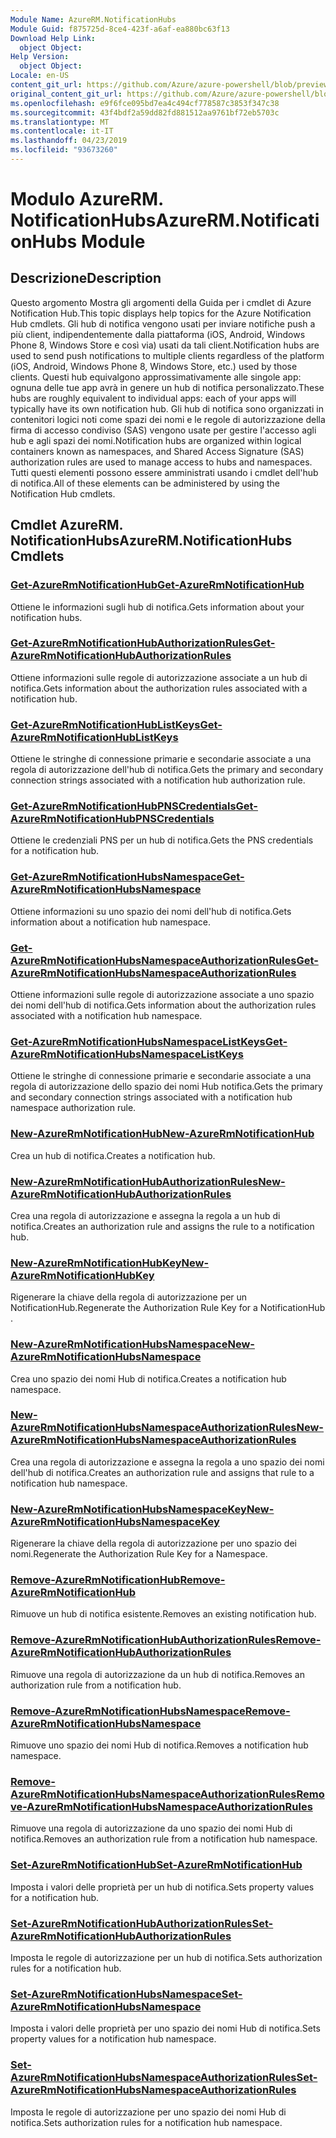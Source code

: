 ```yaml
---
Module Name: AzureRM.NotificationHubs
Module Guid: f875725d-8ce4-423f-a6af-ea880bc63f13
Download Help Link:
  object Object: 
Help Version:
  object Object: 
Locale: en-US
content_git_url: https://github.com/Azure/azure-powershell/blob/preview/src/ResourceManager/NotificationHubs/Commands.NotificationHubs/help/AzureRM.NotificationHubs.md
original_content_git_url: https://github.com/Azure/azure-powershell/blob/preview/src/ResourceManager/NotificationHubs/Commands.NotificationHubs/help/AzureRM.NotificationHubs.md
ms.openlocfilehash: e9f6fce095bd7ea4c494cf778587c3853f347c38
ms.sourcegitcommit: 43f4bdf2a59dd82fd881512aa9761bf72eb5703c
ms.translationtype: MT
ms.contentlocale: it-IT
ms.lasthandoff: 04/23/2019
ms.locfileid: "93673260"
---
```

# <span data-ttu-id="fd931-101">Modulo AzureRM. NotificationHubs</span><span class="sxs-lookup"><span data-stu-id="fd931-101">AzureRM.NotificationHubs Module</span></span>
## <span data-ttu-id="fd931-102">Descrizione</span><span class="sxs-lookup"><span data-stu-id="fd931-102">Description</span></span>
<span data-ttu-id="fd931-103">Questo argomento Mostra gli argomenti della Guida per i cmdlet di Azure Notification Hub.</span><span class="sxs-lookup"><span data-stu-id="fd931-103">This topic displays help topics for the Azure Notification Hub cmdlets.</span></span> <span data-ttu-id="fd931-104">Gli hub di notifica vengono usati per inviare notifiche push a più client, indipendentemente dalla piattaforma (iOS, Android, Windows Phone 8, Windows Store e così via) usati da tali client.</span><span class="sxs-lookup"><span data-stu-id="fd931-104">Notification hubs are used to send push notifications to multiple clients regardless of the platform (iOS, Android, Windows Phone 8, Windows Store, etc.) used by those clients.</span></span> <span data-ttu-id="fd931-105">Questi hub equivalgono approssimativamente alle singole app: ognuna delle tue app avrà in genere un hub di notifica personalizzato.</span><span class="sxs-lookup"><span data-stu-id="fd931-105">These hubs are roughly equivalent to individual apps: each of your apps will typically have its own notification hub.</span></span> <span data-ttu-id="fd931-106">Gli hub di notifica sono organizzati in contenitori logici noti come spazi dei nomi e le regole di autorizzazione della firma di accesso condiviso (SAS) vengono usate per gestire l'accesso agli hub e agli spazi dei nomi.</span><span class="sxs-lookup"><span data-stu-id="fd931-106">Notification hubs are organized within logical containers known as namespaces, and Shared Access Signature (SAS) authorization rules are used to manage access to hubs and namespaces.</span></span> <span data-ttu-id="fd931-107">Tutti questi elementi possono essere amministrati usando i cmdlet dell'hub di notifica.</span><span class="sxs-lookup"><span data-stu-id="fd931-107">All of these elements can be administered by using the Notification Hub cmdlets.</span></span>

## <span data-ttu-id="fd931-108">Cmdlet AzureRM. NotificationHubs</span><span class="sxs-lookup"><span data-stu-id="fd931-108">AzureRM.NotificationHubs Cmdlets</span></span>
### [<span data-ttu-id="fd931-109">Get-AzureRmNotificationHub</span><span class="sxs-lookup"><span data-stu-id="fd931-109">Get-AzureRmNotificationHub</span></span>](Get-AzureRmNotificationHub.md)
<span data-ttu-id="fd931-110">Ottiene le informazioni sugli hub di notifica.</span><span class="sxs-lookup"><span data-stu-id="fd931-110">Gets information about your notification hubs.</span></span>

### [<span data-ttu-id="fd931-111">Get-AzureRmNotificationHubAuthorizationRules</span><span class="sxs-lookup"><span data-stu-id="fd931-111">Get-AzureRmNotificationHubAuthorizationRules</span></span>](Get-AzureRmNotificationHubAuthorizationRules.md)
<span data-ttu-id="fd931-112">Ottiene informazioni sulle regole di autorizzazione associate a un hub di notifica.</span><span class="sxs-lookup"><span data-stu-id="fd931-112">Gets information about the authorization rules associated with a notification hub.</span></span>

### [<span data-ttu-id="fd931-113">Get-AzureRmNotificationHubListKeys</span><span class="sxs-lookup"><span data-stu-id="fd931-113">Get-AzureRmNotificationHubListKeys</span></span>](Get-AzureRmNotificationHubListKeys.md)
<span data-ttu-id="fd931-114">Ottiene le stringhe di connessione primarie e secondarie associate a una regola di autorizzazione dell'hub di notifica.</span><span class="sxs-lookup"><span data-stu-id="fd931-114">Gets the primary and secondary connection strings associated with a notification hub authorization rule.</span></span>

### [<span data-ttu-id="fd931-115">Get-AzureRmNotificationHubPNSCredentials</span><span class="sxs-lookup"><span data-stu-id="fd931-115">Get-AzureRmNotificationHubPNSCredentials</span></span>](Get-AzureRmNotificationHubPNSCredentials.md)
<span data-ttu-id="fd931-116">Ottiene le credenziali PNS per un hub di notifica.</span><span class="sxs-lookup"><span data-stu-id="fd931-116">Gets the PNS credentials for a notification hub.</span></span>

### [<span data-ttu-id="fd931-117">Get-AzureRmNotificationHubsNamespace</span><span class="sxs-lookup"><span data-stu-id="fd931-117">Get-AzureRmNotificationHubsNamespace</span></span>](Get-AzureRmNotificationHubsNamespace.md)
<span data-ttu-id="fd931-118">Ottiene informazioni su uno spazio dei nomi dell'hub di notifica.</span><span class="sxs-lookup"><span data-stu-id="fd931-118">Gets information about a notification hub namespace.</span></span>

### [<span data-ttu-id="fd931-119">Get-AzureRmNotificationHubsNamespaceAuthorizationRules</span><span class="sxs-lookup"><span data-stu-id="fd931-119">Get-AzureRmNotificationHubsNamespaceAuthorizationRules</span></span>](Get-AzureRmNotificationHubsNamespaceAuthorizationRules.md)
<span data-ttu-id="fd931-120">Ottiene informazioni sulle regole di autorizzazione associate a uno spazio dei nomi dell'hub di notifica.</span><span class="sxs-lookup"><span data-stu-id="fd931-120">Gets information about the authorization rules associated with a notification hub namespace.</span></span>

### [<span data-ttu-id="fd931-121">Get-AzureRmNotificationHubsNamespaceListKeys</span><span class="sxs-lookup"><span data-stu-id="fd931-121">Get-AzureRmNotificationHubsNamespaceListKeys</span></span>](Get-AzureRmNotificationHubsNamespaceListKeys.md)
<span data-ttu-id="fd931-122">Ottiene le stringhe di connessione primarie e secondarie associate a una regola di autorizzazione dello spazio dei nomi Hub notifica.</span><span class="sxs-lookup"><span data-stu-id="fd931-122">Gets the primary and secondary connection strings associated with a notification hub namespace authorization rule.</span></span>

### [<span data-ttu-id="fd931-123">New-AzureRmNotificationHub</span><span class="sxs-lookup"><span data-stu-id="fd931-123">New-AzureRmNotificationHub</span></span>](New-AzureRmNotificationHub.md)
<span data-ttu-id="fd931-124">Crea un hub di notifica.</span><span class="sxs-lookup"><span data-stu-id="fd931-124">Creates a notification hub.</span></span>

### [<span data-ttu-id="fd931-125">New-AzureRmNotificationHubAuthorizationRules</span><span class="sxs-lookup"><span data-stu-id="fd931-125">New-AzureRmNotificationHubAuthorizationRules</span></span>](New-AzureRmNotificationHubAuthorizationRules.md)
<span data-ttu-id="fd931-126">Crea una regola di autorizzazione e assegna la regola a un hub di notifica.</span><span class="sxs-lookup"><span data-stu-id="fd931-126">Creates an authorization rule and assigns the rule to a notification hub.</span></span>

### [<span data-ttu-id="fd931-127">New-AzureRmNotificationHubKey</span><span class="sxs-lookup"><span data-stu-id="fd931-127">New-AzureRmNotificationHubKey</span></span>](New-AzureRmNotificationHubKey.md)
<span data-ttu-id="fd931-128">Rigenerare la chiave della regola di autorizzazione per un NotificationHub.</span><span class="sxs-lookup"><span data-stu-id="fd931-128">Regenerate the Authorization Rule Key for a NotificationHub .</span></span>

### [<span data-ttu-id="fd931-129">New-AzureRmNotificationHubsNamespace</span><span class="sxs-lookup"><span data-stu-id="fd931-129">New-AzureRmNotificationHubsNamespace</span></span>](New-AzureRmNotificationHubsNamespace.md)
<span data-ttu-id="fd931-130">Crea uno spazio dei nomi Hub di notifica.</span><span class="sxs-lookup"><span data-stu-id="fd931-130">Creates a notification hub namespace.</span></span>

### [<span data-ttu-id="fd931-131">New-AzureRmNotificationHubsNamespaceAuthorizationRules</span><span class="sxs-lookup"><span data-stu-id="fd931-131">New-AzureRmNotificationHubsNamespaceAuthorizationRules</span></span>](New-AzureRmNotificationHubsNamespaceAuthorizationRules.md)
<span data-ttu-id="fd931-132">Crea una regola di autorizzazione e assegna la regola a uno spazio dei nomi dell'hub di notifica.</span><span class="sxs-lookup"><span data-stu-id="fd931-132">Creates an authorization rule and assigns that rule to a notification hub namespace.</span></span>

### [<span data-ttu-id="fd931-133">New-AzureRmNotificationHubsNamespaceKey</span><span class="sxs-lookup"><span data-stu-id="fd931-133">New-AzureRmNotificationHubsNamespaceKey</span></span>](New-AzureRmNotificationHubsNamespaceKey.md)
<span data-ttu-id="fd931-134">Rigenerare la chiave della regola di autorizzazione per uno spazio dei nomi.</span><span class="sxs-lookup"><span data-stu-id="fd931-134">Regenerate the Authorization Rule Key for a Namespace.</span></span>

### [<span data-ttu-id="fd931-135">Remove-AzureRmNotificationHub</span><span class="sxs-lookup"><span data-stu-id="fd931-135">Remove-AzureRmNotificationHub</span></span>](Remove-AzureRmNotificationHub.md)
<span data-ttu-id="fd931-136">Rimuove un hub di notifica esistente.</span><span class="sxs-lookup"><span data-stu-id="fd931-136">Removes an existing notification hub.</span></span>

### [<span data-ttu-id="fd931-137">Remove-AzureRmNotificationHubAuthorizationRules</span><span class="sxs-lookup"><span data-stu-id="fd931-137">Remove-AzureRmNotificationHubAuthorizationRules</span></span>](Remove-AzureRmNotificationHubAuthorizationRules.md)
<span data-ttu-id="fd931-138">Rimuove una regola di autorizzazione da un hub di notifica.</span><span class="sxs-lookup"><span data-stu-id="fd931-138">Removes an authorization rule from a notification hub.</span></span>

### [<span data-ttu-id="fd931-139">Remove-AzureRmNotificationHubsNamespace</span><span class="sxs-lookup"><span data-stu-id="fd931-139">Remove-AzureRmNotificationHubsNamespace</span></span>](Remove-AzureRmNotificationHubsNamespace.md)
<span data-ttu-id="fd931-140">Rimuove uno spazio dei nomi Hub di notifica.</span><span class="sxs-lookup"><span data-stu-id="fd931-140">Removes a notification hub namespace.</span></span>

### [<span data-ttu-id="fd931-141">Remove-AzureRmNotificationHubsNamespaceAuthorizationRules</span><span class="sxs-lookup"><span data-stu-id="fd931-141">Remove-AzureRmNotificationHubsNamespaceAuthorizationRules</span></span>](Remove-AzureRmNotificationHubsNamespaceAuthorizationRules.md)
<span data-ttu-id="fd931-142">Rimuove una regola di autorizzazione da uno spazio dei nomi Hub di notifica.</span><span class="sxs-lookup"><span data-stu-id="fd931-142">Removes an authorization rule from a notification hub namespace.</span></span>

### [<span data-ttu-id="fd931-143">Set-AzureRmNotificationHub</span><span class="sxs-lookup"><span data-stu-id="fd931-143">Set-AzureRmNotificationHub</span></span>](Set-AzureRmNotificationHub.md)
<span data-ttu-id="fd931-144">Imposta i valori delle proprietà per un hub di notifica.</span><span class="sxs-lookup"><span data-stu-id="fd931-144">Sets property values for a notification hub.</span></span>

### [<span data-ttu-id="fd931-145">Set-AzureRmNotificationHubAuthorizationRules</span><span class="sxs-lookup"><span data-stu-id="fd931-145">Set-AzureRmNotificationHubAuthorizationRules</span></span>](Set-AzureRmNotificationHubAuthorizationRules.md)
<span data-ttu-id="fd931-146">Imposta le regole di autorizzazione per un hub di notifica.</span><span class="sxs-lookup"><span data-stu-id="fd931-146">Sets authorization rules for a notification hub.</span></span>

### [<span data-ttu-id="fd931-147">Set-AzureRmNotificationHubsNamespace</span><span class="sxs-lookup"><span data-stu-id="fd931-147">Set-AzureRmNotificationHubsNamespace</span></span>](Set-AzureRmNotificationHubsNamespace.md)
<span data-ttu-id="fd931-148">Imposta i valori delle proprietà per uno spazio dei nomi Hub di notifica.</span><span class="sxs-lookup"><span data-stu-id="fd931-148">Sets property values for a notification hub namespace.</span></span>

### [<span data-ttu-id="fd931-149">Set-AzureRmNotificationHubsNamespaceAuthorizationRules</span><span class="sxs-lookup"><span data-stu-id="fd931-149">Set-AzureRmNotificationHubsNamespaceAuthorizationRules</span></span>](Set-AzureRmNotificationHubsNamespaceAuthorizationRules.md)
<span data-ttu-id="fd931-150">Imposta le regole di autorizzazione per uno spazio dei nomi Hub di notifica.</span><span class="sxs-lookup"><span data-stu-id="fd931-150">Sets authorization rules for a notification hub namespace.</span></span>

